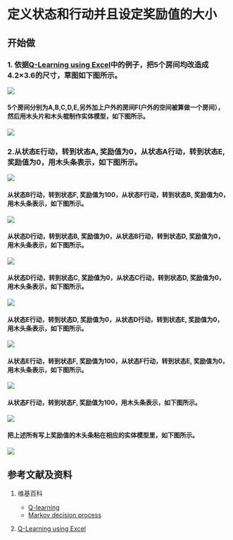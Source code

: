 # 定义状态和行动并且设定奖励值的大小

## 开始做

### 1. 依据[Q-Learning using Excel](https://people.revoledu.com/kardi/tutorial/ReinforcementLearning/Q-Learning-Excel.htm)中的例子，把5个房间均改造成4.2×3.6的尺寸，草图如下图所示。

![](/images/体验Q-Learning的基本原理/定义状态和行动并且设定奖励值的大小/sketch.jpg)

#### 5个房间分别为A,B,C,D,E,另外加上户外的房间F(户外的空间被算做一个房间），然后用木头片和木头棍制作实体模型，如下图所示。

![](/images/体验Q-Learning的基本原理/定义状态和行动并且设定奖励值的大小/model.jpg)

### 2.从状态E行动，转到状态A, 奖励值为0，从状态A行动，转到状态E, 奖励值为0，用木头条表示，如下图所示。

![](/images/体验Q-Learning的基本原理/定义状态和行动并且设定奖励值的大小/A-E.jpg)

#### 从状态B行动，转到状态F, 奖励值为100，从状态F行动，转到状态B, 奖励值为0，用木头条表示，如下图所示。

![](/images/体验Q-Learning的基本原理/定义状态和行动并且设定奖励值的大小/B-F.jpg)

#### 从状态D行动，转到状态B, 奖励值为0，从状态B行动，转到状态D, 奖励值为0，用木头条表示，如下图所示。

![](/images/体验Q-Learning的基本原理/定义状态和行动并且设定奖励值的大小/D-B.jpg)

#### 从状态D行动，转到状态C, 奖励值为0，从状态C行动，转到状态D, 奖励值为0，用木头条表示，如下图所示。

![](/images/体验Q-Learning的基本原理/定义状态和行动并且设定奖励值的大小/D-C.jpg)

#### 从状态E行动，转到状态D, 奖励值为0，从状态D行动，转到状态E, 奖励值为0，用木头条表示，如下图所示。

![](/images/体验Q-Learning的基本原理/定义状态和行动并且设定奖励值的大小/E-D.jpg)

#### 从状态E行动，转到状态F, 奖励值为100，从状态F行动，转到状态E, 奖励值为0，用木头条表示，如下图所示。

![](/images/体验Q-Learning的基本原理/定义状态和行动并且设定奖励值的大小/E-F.jpg)

#### 从状态F行动，转到状态F, 奖励值为100，用木头条表示，如下图所示。

![](/images/体验Q-Learning的基本原理/定义状态和行动并且设定奖励值的大小/F-F.jpg)

#### 把上述所有写上奖励值的木头条粘在相应的实体模型里，如下图所示。

![](/images/体验Q-Learning的基本原理/定义状态和行动并且设定奖励值的大小/ABCDEF.jpg)

## 参考文献及资料

1. 维基百科
	- [Q-learning](https://en.wikipedia.org/wiki/Q-learning) 
	- [Markov decision process](https://en.wikipedia.org/wiki/Markov_decision_process) 

1. [Q-Learning using Excel](https://people.revoledu.com/kardi/tutorial/ReinforcementLearning/Q-Learning-Excel.htm)